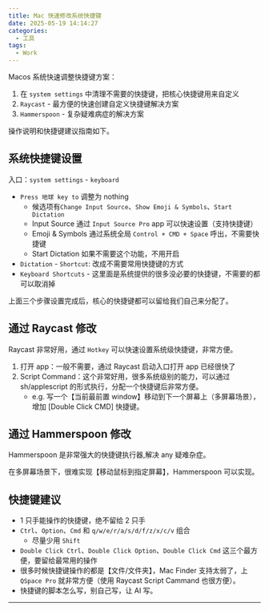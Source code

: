 ```yaml
---
title: Mac 快速修改系统快捷键
date: 2025-05-19 14:14:27
categories:
  - 工具
tags:
  - Work
---
```


Macos 系统快速调整快捷键方案：

1. 在 `system settings` 中清理不需要的快捷键，把核心快捷键用来自定义
2. `Raycast` - 最方便的快速创建自定义快捷键解决方案
3. `Hammerspoon` - 复杂疑难病症的解决方案

操作说明和快捷键建议指南如下。

<!-- more -->

## 系统快捷键设置

入口：`system settings` - `keyboard`

- `Press 地球 key to` 调整为 nothing
  - 候选项有`Change Input Source`、`Show Emoji & Symbols`、`Start Dictation`
  - Input Source 通过 `Input Source Pro` app 可以快速设置（支持快捷键）
  - Emoji & Symbols 通过系统全局 `Control + CMD + Space` 呼出，不需要快捷键
  - Start Dictation 如果不需要这个功能，不用开启
- `Dictation` - `Shortcut`: 改成不需要常用快捷键的方式
- `Keyboard Shortcuts` - 这里面是系统提供的很多没必要的快捷键，不需要的都可以取消掉

上面三个步骤设置完成后，核心的快捷键都可以留给我们自己来分配了。

## 通过 Raycast 修改

Raycast 非常好用，通过 `Hotkey` 可以快速设置系统级快捷键，非常方便。

1. 打开 app：一般不需要，通过 Raycast 启动入口打开 app 已经很快了
2. Script Command：这个非常好用，很多系统级别的能力，可以通过 sh/applescript 的形式执行，分配一个快捷键后非常方便。
   - e.g. 写一个【当前最前置 window】移动到下一个屏幕上（多屏幕场景），增加 [Double Click CMD] 快捷键。

## 通过 Hammerspoon 修改

Hammerspoon 是非常强大的快捷键执行器,解决 any 疑难杂症。

在多屏幕场景下，很难实现【移动鼠标到指定屏幕】，Hammerspoon 可以实现。

## 快捷键建议

- 1 只手能操作的快捷键，绝不留给 2 只手
- `Ctrl`、`Option`、`Cmd` 和 `q/w/e/r/a/s/d/f/z/x/c/v` 组合
  - 尽量少用 `Shift`
- `Double Click Ctrl`、`Double Click Option`、`Double Click Cmd` 这三个最方便，要留给最常用的操作
- 很多时候快捷键操作的都是【文件/文件夹】，Mac Finder 支持太弱了，上 `QSpace Pro` 就非常方便（使用 Raycast Script Cammand 也很方便）。
- 快捷键的脚本怎么写，别自己写，让 AI 写。

---
